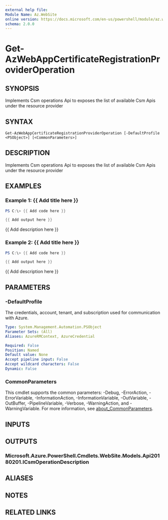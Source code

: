 ```yaml
---
external help file:
Module Name: Az.WebSite
online version: https://docs.microsoft.com/en-us/powershell/module/az.website/get-azwebappcertificateregistrationprovideroperation
schema: 2.0.0
---
```


# Get-AzWebAppCertificateRegistrationProviderOperation

## SYNOPSIS
Implements Csm operations Api to exposes the list of available Csm Apis under the resource provider

## SYNTAX

```
Get-AzWebAppCertificateRegistrationProviderOperation [-DefaultProfile <PSObject>] [<CommonParameters>]
```

## DESCRIPTION
Implements Csm operations Api to exposes the list of available Csm Apis under the resource provider

## EXAMPLES

### Example 1: {{ Add title here }}
```powershell
PS C:\> {{ Add code here }}

{{ Add output here }}
```

{{ Add description here }}

### Example 2: {{ Add title here }}
```powershell
PS C:\> {{ Add code here }}

{{ Add output here }}
```

{{ Add description here }}

## PARAMETERS

### -DefaultProfile
The credentials, account, tenant, and subscription used for communication with Azure.

```yaml
Type: System.Management.Automation.PSObject
Parameter Sets: (All)
Aliases: AzureRMContext, AzureCredential

Required: False
Position: Named
Default value: None
Accept pipeline input: False
Accept wildcard characters: False
Dynamic: False
```

### CommonParameters
This cmdlet supports the common parameters: -Debug, -ErrorAction, -ErrorVariable, -InformationAction, -InformationVariable, -OutVariable, -OutBuffer, -PipelineVariable, -Verbose, -WarningAction, and -WarningVariable. For more information, see [about_CommonParameters](http://go.microsoft.com/fwlink/?LinkID=113216).

## INPUTS

## OUTPUTS

### Microsoft.Azure.PowerShell.Cmdlets.WebSite.Models.Api20180201.ICsmOperationDescription

## ALIASES

## NOTES

## RELATED LINKS

